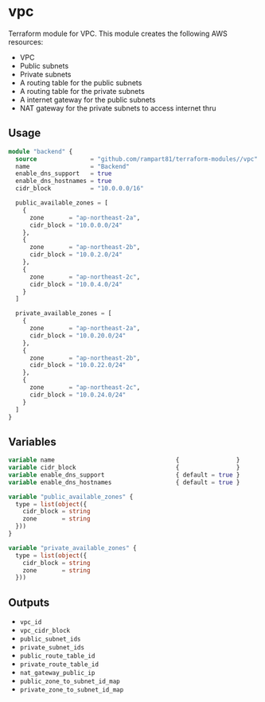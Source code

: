 # vpc
Terraform module for VPC. 
This module creates the following AWS resources:

* VPC
* Public subnets
* Private subnets
* A routing table for the public subnets
* A routing table for the private subnets
* A internet gateway for the public subnets
* NAT gateway for the private subnets to access internet thru

## Usage
```terraform
module "backend" {
  source               = "github.com/rampart81/terraform-modules//vpc"
  name                 = "Backend"
  enable_dns_support   = true
  enable_dns_hostnames = true
  cidr_block           = "10.0.0.0/16"

  public_available_zones = [
    {
      zone       = "ap-northeast-2a",
      cidr_block = "10.0.0.0/24"
    },
    {
      zone       = "ap-northeast-2b",
      cidr_block = "10.0.2.0/24"
    },
    {
      zone       = "ap-northeast-2c",
      cidr_block = "10.0.4.0/24"
    }
  ]

  private_available_zones = [
    {
      zone       = "ap-northeast-2a",
      cidr_block = "10.0.20.0/24"
    },
    {
      zone       = "ap-northeast-2b",
      cidr_block = "10.0.22.0/24"
    },
    {
      zone       = "ap-northeast-2c",
      cidr_block = "10.0.24.0/24"
    }
  ]
}
```

## Variables
```terraform
variable name                                  {                } 
variable cidr_block                            {                } 
variable enable_dns_support                    { default = true } 
variable enable_dns_hostnames                  { default = true } 

variable "public_available_zones" {
  type = list(object({
    cidr_block = string
    zone       = string
  }))
}

variable "private_available_zones" {
  type = list(object({
    cidr_block = string
    zone       = string
  }))
```

## Outputs
* `vpc_id`
* `vpc_cidr_block` 
* `public_subnet_ids` 
* `private_subnet_ids` 
* `public_route_table_id` 
* `private_route_table_id` 
* `nat_gateway_public_ip`
* `public_zone_to_subnet_id_map`
* `private_zone_to_subnet_id_map`
